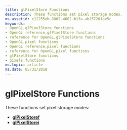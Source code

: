 ```yaml
---
title: glPixelStore Functions
description: These functions set pixel storage modes.
ms.assetid: c12255eb-8802-4602-b1fa-ab157201ae5c
keywords:
- OpenGL,glPixelStore functions
- OpenGL reference,glPixelStore functions
- reference for OpenGL,glPixelStore functions
- OpenGL,pixel functions
- OpenGL reference,pixel functions
- reference for OpenGL,pixel functions
- glPixelStore functions
- pixels,functions
ms.topic: article
ms.date: 05/31/2018
---
```


# glPixelStore Functions

These functions set pixel storage modes:

-   [**glPixelStoref**](glpixelstoref.md)
-   [**glPixelStorei**](glpixelstorei.md)

 

 




